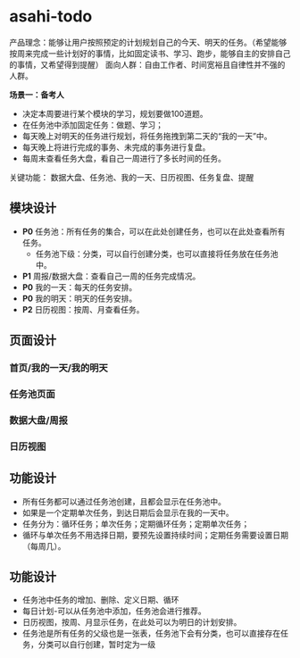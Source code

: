 # asahi-todo

产品理念：能够让用户按照预定的计划规划自己的今天、明天的任务。（希望能够按周来完成一些计划好的事情，比如固定读书、学习、跑步，能够自主的安排自己的事情，又希望得到提醒）
面向人群：自由工作者、时间宽裕且自律性并不强的人群。

**场景一：备考人**
- 决定本周要进行某个模块的学习，规划要做100道题。
- 在任务池中添加固定任务：做题、学习；
- 每天晚上对明天的任务进行规划，将任务拖拽到第二天的“我的一天”中。
- 每天晚上将进行完成的事务、未完成的事务进行复盘。
- 每周末查看任务大盘，看自己一周进行了多长时间的任务。

关键功能： 数据大盘、任务池、我的一天、日历视图、任务复盘、提醒


## 模块设计

- **P0** 任务池：所有任务的集合，可以在此处创建任务，也可以在此处查看所有任务。
    - 任务池下级：分类，可以自行创建分类，也可以直接将任务放在任务池中。
- **P1** 周报/数据大盘：查看自己一周的任务完成情况。
- **P0** 我的一天：每天的任务安排。
- **P0** 我的明天：明天的任务安排。
- **P2** 日历视图：按周、月查看任务。

## 页面设计

### 首页/我的一天/我的明天


### 任务池页面

### 数据大盘/周报

### 日历视图



## 功能设计

- 所有任务都可以通过任务池创建，且都会显示在任务池中。
- 如果是一个定期单次任务，到达日期后会显示在我的一天中。
- 任务分为：循环任务；单次任务；定期循环任务；定期单次任务；
- 循环与单次任务不用选择日期，要预先设置持续时间；定期任务需要设置日期（每周几）。


## 功能设计

- 任务池中任务的增加、删除、定义日期、循环
- 每日计划-可以从任务池中添加，任务池会进行推荐。
- 日历视图，按周、月显示任务，在此处可以为明日的计划安排。
- 任务池是所有任务的父级也是一张表，任务池下会有分类，也可以直接存在任务，分类可以自行创建，暂时定为一级
